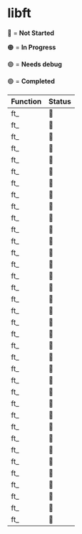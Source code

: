 # libft

🔴 = **Not Started** 

🟠 = **In Progress** 

🟣 = **Needs debug** 

🟢 = **Completed** 



| Function     | Status        |
|------------------|---------------------|
| ft_    | 🔴 |
| ft_    | 🔴 |
| ft_    | 🔴 |
| ft_    | 🔴 |
| ft_    | 🔴 |
| ft_    | 🔴 |
| ft_    | 🔴 |
| ft_    | 🔴 |
| ft_    | 🔴 |
| ft_    | 🔴 |
| ft_    | 🔴 |
| ft_    | 🔴 |
| ft_    | 🔴 |
| ft_    | 🔴 |
| ft_    | 🔴 |
| ft_    | 🔴 |
| ft_    | 🔴 |
| ft_    | 🔴 |
| ft_    | 🔴 |
| ft_    | 🔴 |
| ft_    | 🔴 |
| ft_    | 🔴 |
| ft_    | 🔴 |
| ft_    | 🔴 |
| ft_    | 🔴 |
| ft_    | 🔴 |
| ft_    | 🔴 |
| ft_    | 🔴 |
| ft_    | 🔴 |
| ft_    | 🔴 |
| ft_    | 🔴 |
| ft_    | 🔴 |
| ft_    | 🔴 |
| ft_    | 🔴 |
| ft_    | 🔴 |
| ft_    | 🔴 |
